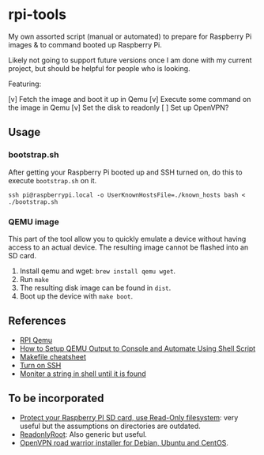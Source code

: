 # rpi-tools

My own assorted script (manual or automated) to prepare for Raspberry Pi images & to command booted up Raspberry Pi.

Likely not going to support future versions once I am done with my current project, but should be helpful for people who is looking.

Featuring:

[v] Fetch the image and boot it up in Qemu
[v] Execute some command on the image in Qemu
[v] Set the disk to readonly
[ ] Set up OpenVPN?

## Usage

### bootstrap.sh

After getting your Raspberry Pi booted up and SSH turned on, do this
to execute `bootstrap.sh` on it.

```
ssh pi@raspberrypi.local -o UserKnownHostsFile=./known_hosts bash < ./bootstrap.sh
```

### QEMU image

This part of the tool allow you to quickly emulate a device without having access to an actual device.
The resulting image cannot be flashed into an SD card.

1. Install qemu and wget: `brew install qemu wget`.
2. Run `make`
3. The resulting disk image can be found in `dist`.
4. Boot up the device with `make boot`.

## References

* [RPI Qemu](https://gist.github.com/hfreire/5846b7aa4ac9209699ba#gistcomment-2833377)
* [How to Setup QEMU Output to Console and Automate Using Shell Script](https://fadeevab.com/how-to-setup-qemu-output-to-console-and-automate-using-shell-script/)
* [Makefile cheatsheet](https://devhints.io/makefile)
* [Turn on SSH](https://www.raspberrypi.org/documentation/remote-access/ssh/)
* [Moniter a string in shell until it is found](https://superuser.com/a/900134)

## To be incorporated

* [Protect your Raspberry PI SD card, use Read-Only filesystem](https://hallard.me/raspberry-pi-read-only/): very useful but the assumptions on directories are outdated.
* [ReadonlyRoot](https://wiki.debian.org/ReadonlyRoot): Also generic but useful.
* [OpenVPN road warrior installer for Debian, Ubuntu and CentOS](https://github.com/Nyr/openvpn-install).

